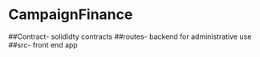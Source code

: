 # CampaignFinance
##Contract-
solididty contracts
##routes-
backend for administrative use
##src- 
front end app
